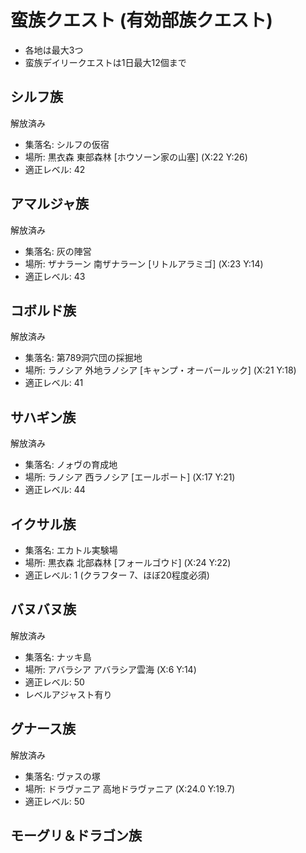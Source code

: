 # 蛮族クエスト (有効部族クエスト)

- 各地は最大3つ
- 蛮族デイリークエストは1日最大12個まで

## シルフ族

解放済み

- 集落名: シルフの仮宿
- 場所: 黒衣森 東部森林 [ホウソーン家の山塞] (X:22 Y:26)
- 適正レベル: 42

## アマルジャ族

解放済み

- 集落名: 灰の陣営
- 場所: ザナラーン 南ザナラーン [リトルアラミゴ] (X:23 Y:14)
- 適正レベル: 43

## コボルド族

解放済み

- 集落名: 第789洞穴団の採掘地
- 場所: ラノシア 外地ラノシア [キャンプ・オーバールック] (X:21 Y:18)
- 適正レベル: 41

## サハギン族

解放済み

- 集落名: ノォヴの育成地
- 場所: ラノシア 西ラノシア [エールポート] (X:17 Y:21)
- 適正レベル: 44

## イクサル族

- 集落名: エカトル実験場
- 場所: 黒衣森 北部森林 [フォールゴウド] (X:24 Y:22)
- 適正レベル: 1 (クラフター 7、ほぼ20程度必須)

## バヌバヌ族

解放済み

- 集落名: ナッキ島
- 場所: アバラシア アバラシア雲海 (X:6 Y:14)
- 適正レベル: 50
- レベルアジャスト有り

## グナース族

解放済み

- 集落名: ヴァスの塚
- 場所: ドラヴァニア 高地ドラヴァニア (X:24.0 Y:19.7)
- 適正レベル: 50

## モーグリ＆ドラゴン族
